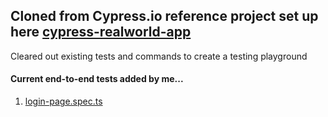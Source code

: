 <h2> Cloned from Cypress.io reference project set up here <a href="https://github.com/cypress-io/cypress-realworld-app">cypress-realworld-app
</a></h1>
<p>Cleared out existing tests and commands to create a testing playground</p> 

<h4> Current end-to-end tests added by me...</h4>

<ol>
  <li><a href="https://github.com/TiffanyMatchu/cypress-realworld-app/blob/main/cypress/tests/ui/login-page.spec.ts">login-page.spec.ts</a></li>
</ol>
